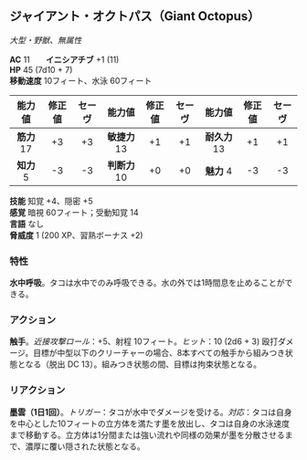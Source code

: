 ## ジャイアント・オクトパス（Giant Octopus）
*大型・野獣、無属性*

**AC** 11　　**イニシアチブ** +1 (11)  
**HP** 45 (7d10 + 7)  
**移動速度** 10フィート、水泳 60フィート

| 能力値 | 修正値 | セーヴ | 能力値 | 修正値 | セーヴ | 能力値 | 修正値 | セーヴ |
|:---:|:---:|:---:|:---:|:---:|:---:|:---:|:---:|:---:|
| **筋力** 17 | +3 | +3 | **敏捷力** 13 | +1 | +1 | **耐久力** 13 | +1 | +1 |
| **知力** 5 | -3 | -3 | **判断力** 10 | +0 | +0 | **魅力** 4 | -3 | -3 |

**技能** 知覚 +4、隠密 +5  
**感覚** 暗視 60フィート；受動知覚 14  
**言語** なし  
**脅威度** 1 (200 XP、習熟ボーナス +2)

### 特性
**水中呼吸**。タコは水中でのみ呼吸できる。水の外では1時間息を止めることができる。

### アクション
**触手**。*近接攻撃ロール*：+5、射程 10フィート。*ヒット*：10 (2d6 + 3) 殴打ダメージ。目標が中型以下のクリーチャーの場合、8本すべての触手から組みつき状態となる（脱出 DC 13）。組みつき状態の間、目標は拘束状態となる。

### リアクション
**墨雲（1日1回）**。*トリガー*：タコが水中でダメージを受ける。*対応*：タコは自身を中心とした10フィートの立方体を満たす墨を放出し、タコは自身の水泳速度まで移動する。立方体は1分間または強い流れや同様の効果が墨を分散させるまで、濃厚に覆い隠された状態となる。